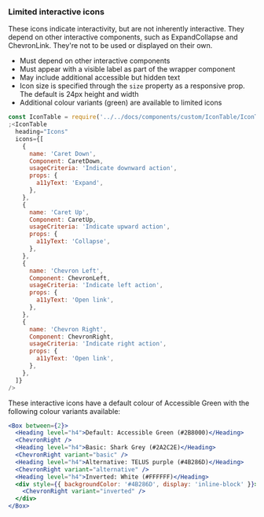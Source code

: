 ### Limited interactive icons

These icons indicate interactivity, but are not inherently interactive.
They depend on other interactive components, such as ExpandCollapse and ChevronLink.
They're not to be used or displayed on their own.

- Must depend on other interactive components
- Must appear with a visible label as part of the wrapper component
- May include additional accessible but hidden text
- Icon size is specified through the `size` property as a responsive prop. The default is 24px height and width
- Additional colour variants (green) are available to limited icons

```jsx noeditor
const IconTable = require('../../docs/components/custom/IconTable/IconTable').default
;<IconTable
  heading="Icons"
  icons={[
    {
      name: 'Caret Down',
      Component: CaretDown,
      usageCriteria: 'Indicate downward action',
      props: {
        a11yText: 'Expand',
      },
    },
    {
      name: 'Caret Up',
      Component: CaretUp,
      usageCriteria: 'Indicate upward action',
      props: {
        a11yText: 'Collapse',
      },
    },
    {
      name: 'Chevron Left',
      Component: ChevronLeft,
      usageCriteria: 'Indicate left action',
      props: {
        a11yText: 'Open link',
      },
    },
    {
      name: 'Chevron Right',
      Component: ChevronRight,
      usageCriteria: 'Indicate right action',
      props: {
        a11yText: 'Open link',
      },
    },
  ]}
/>
```

These interactive icons have a default colour of Accessible Green with the following colour variants available:

```jsx
<Box between={2}>
  <Heading level="h4">Default: Accessible Green (#2B8000)</Heading>
  <ChevronRight />
  <Heading level="h4">Basic: Shark Grey (#2A2C2E)</Heading>
  <ChevronRight variant="basic" />
  <Heading level="h4">Alternative: TELUS purple (#4B286D)</Heading>
  <ChevronRight variant="alternative" />
  <Heading level="h4">Inverted: White (#FFFFFF)</Heading>
  <div style={{ backgroundColor: '#4B286D', display: 'inline-block' }}>
    <ChevronRight variant="inverted" />
  </div>
</Box>
```
